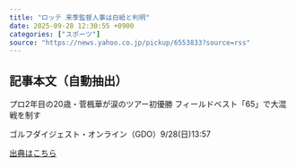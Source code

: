 ```yaml
---
title: "ロッテ 来季監督人事は白紙と判明"
date: 2025-09-28 12:30:55 +0900
categories: ["スポーツ"]
source: "https://news.yahoo.co.jp/pickup/6553833?source=rss"
---
```


## 記事本文（自動抽出）
<div><div class="sc-1t7ra5j-6 hhriyT"><p class="sc-1t7ra5j-7 casbUp">プロ2年目の20歳・菅楓華が涙のツアー初優勝 フィールドベスト「65」で大混戦を制す</p><p class="sc-1t7ra5j-8 bVxZvL"><span class="sc-1t7ra5j-9 dIJJqB">ゴルフダイジェスト・オンライン（GDO）</span><time><span class="sc-1t7ra5j-10 cfHAOL">9/28(日)</span><span class="sc-1t7ra5j-10 cfHAOL">13:57</span></time></p></div></div>

[出典はこちら](https://news.yahoo.co.jp/pickup/6553833?source=rss)
